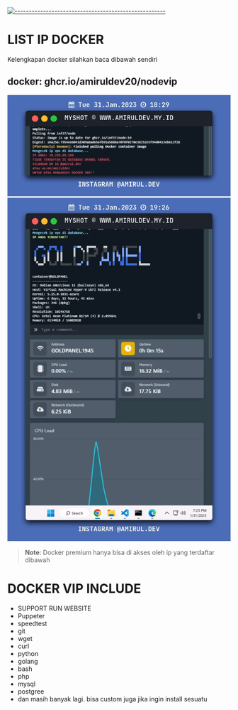 [![-----------------------------------------------------](https://raw.githubusercontent.com/andreasbm/readme/master/assets/lines/colored.png)](#table-of-contents)
# LIST IP DOCKER
<p>Kelengkapan docker silahkan baca dibawah sendiri</p>

## docker: ghcr.io/amiruldev20/nodevip
 
 <p align="center">
<img width="" src="img2.jpeg">
<img width{"" src="img1.jpeg">
</p>

 > **Note**:  Docker premium hanya bisa di akses oleh ip yang terdaftar dibawah
 
 # DOCKER VIP INCLUDE
 - SUPPORT RUN WEBSITE
 - Puppeter
 - speedtest
 - git
 - wget
 - curl
 - python
 - golang
 - bash
 - php
 - mysql
 - postgree
 - dan masih banyak lagi.
 bisa custom juga jika ingin install sesuatu
